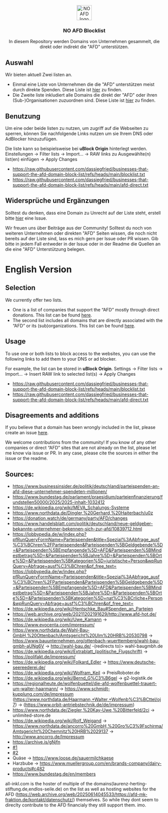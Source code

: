 <div align="center">
    <img alt="NO AFD logo" src="https://upload.wikimedia.org/wikipedia/commons/1/1e/No-afd-logo.jpg" height="48">

### NO AFD Blocklist

In diesem Repository werden Domains von Unternehmen gesammelt, die direkt oder indirekt die "AFD" unterstützen.
</div>


## Auswahl

Wir bieten aktuell Zwei listen an.
- Einmal eine Liste von Unternehmen die die "AFD" unterstützen meist durch direkte Spenden. Diese Liste ist [hier](/blocklist.txt) zu finden.
- Die Zweite liste inkludiert alle Domains die direkt der "AFD" oder ihren (Sub-)Organisationen zuzuordnen sind. Diese Liste ist [hier](/afd-direct.txt) zu finden.

## Benutzung

Um eine oder beide listen zu nutzen, um zugriff auf die Webseiten zu sperren, können Sie nachfolgende Links nutzen um sie Ihrem DNS oder AdBlocker hinzuzufügen.

Die liste kann so beispielsweise bei **uBlock Origin** hinterlegt werden. Einstellungen -> Filter lists -> Import... -> RAW links zu Ausgewählte(n) list(en) einfügen -> Apply Changes

- https://raw.githubusercontent.com/dassiegfried/businesses-that-support-the-afd-domain-block-list/refs/heads/main/blocklist.txt
- https://raw.githubusercontent.com/dassiegfried/businesses-that-support-the-afd-domain-block-list/refs/heads/main/afd-direct.txt

## Widersprüche und Ergänzungen

Solltest du denken, dass eine Domain zu Unrecht auf der Liste steht, erstell bitte [hier](https://github.com/dassiegfried/businesses-that-support-the-afd-domain-block-list/issues/new) eine Issue.

Wir freuen uns über Beiträge aus der Community! Solltest du noch von weiteren Unternehmen oder direkten "AFD" Seiten wissen, die noch nicht bereits auf der Liste sind, lass es mich gern per Issue oder PR wissen. Gib bitte in jedem Fall entweder in der Issue oder in der Readme die Quellen an die eine "AFD" Unterstützung belegen.

# English Version

## Selection

We currently offer two lists.
- One is a list of companies that support the “AFD” mostly through direct donations. This list can be found [here](/blocklist.txt). 
- The second list includes all domains that are directly associated with the “AFD” or its (sub)organizations. This list can be found [here](/afd-direct.txt). 

## Usage

To use one or both lists to block access to the websites, you can use the following links to add them to your DNS or ad blocker. 

For example, the list can be stored in **uBlock Origin**. Settings -> Filter lists -> Import... -> Insert RAW link to selected list(s) -> Apply Changes

- https://raw.githubusercontent.com/dassiegfried/businesses-that-support-the-afd-domain-block-list/refs/heads/main/blocklist.txt
- https://raw.githubusercontent.com/dassiegfried/businesses-that-support-the-afd-domain-block-list/refs/heads/main/afd-direct.txt

## Disagreements and additions

If you believe that a domain has been wrongly included in the list, please create an issue [here](https://github.com/dassiegfried/businesses-that-support-the-afd-domain-block-list/issues/new).

We welcome contributions from the community! If you know of any other companies or direct “AFD” sites that are not already on the list, please let me know via issue or PR. In any case, please cite the sources in either the issue or the readme.

## Sources: 

- https://www.businessinsider.de/politik/deutschland/parteispenden-an-afd-diese-unternehmer-spendeten-millionen/
- https://www.bundestag.de/parlament/praesidium/parteienfinanzierung/fundstellen50000/2025/2025-inhalt-1032412
- https://de.wikipedia.org/wiki/MEVA_Schalungs-Systeme
- https://www.northdata.de/Dingler,%20Gerhard,%20Haiterbach/u0z
- https://donation.watch/de/germany/party/AFD/changes
- https://www.handelsblatt.com/politik/deutschland/neue-geldgeber-bekannte-unternehmer-bekennen-sich-zur-afd/10839712.html
- https://lobbypedia.de/w/index.php?pfRunQueryFormName=Parteispenden&title=Spezial%3AAbfrage_ausf%C3%BChren%2FParteispenden&Parteispenden%5BGeldgebende%5D=&Parteispenden%5BEmpfangende%5D=AFD&Parteispenden%5BMindestbetrag%5D=&Parteispenden%5BJahre%5D=&Parteispenden%5BOrte%5D=&Parteispenden%5BKategorien%5D=juristische+Person&wpRunQuery=Abfrage+ausf%C3%BChren&pf_free_text=
https://lobbypedia.de/w/index.php?pfRunQueryFormName=Parteispenden&title=Spezial%3AAbfrage_ausf%C3%BChren%2FParteispenden&Parteispenden%5BGeldgebende%5D=&Parteispenden%5BEmpfangende%5D=AFD&Parteispenden%5BMindestbetrag%5D=&Parteispenden%5BJahre%5D=&Parteispenden%5BOrte%5D=&Parteispenden%5BKategorien%5D=nat%C3%BCrliche+Person&wpRunQuery=Abfrage+ausf%C3%BChren&pf_free_text=
- https://de.wikipedia.org/wiki/Hentschke_Bau#Spenden_an_Parteien
- https://web.archive.org/web/20211202191629/http://www.afd-hot.de/
- https://de.wikipedia.org/wiki/Uwe_Kamann -> https://www.evocenta.com/impressum/
- https://www.northdata.de/Wahl-Bau-GmbH,%20Ottenbach/Amtsgericht%20Ulm%20HRB%20530798 -> https://www.bauunternehmen.org/ottenbach-wuerttemberg/wahl-bau-gmbh-aUNg6V -> http://wahl-bau.de/ -(redirects to)> wahl-baugmbh.de
- https://de.wikipedia.org/wiki/Extrablatt_(politische_Flugschrift) -> https://polifakt.de/impressum/
- https://de.wikipedia.org/wiki/Folkard_Edler -> https://www.deutsche-seereederei.de/
- https://de.wikipedia.org/wiki/Wolfram_Keil -> PreisRoboter.de
- https://de.wikipedia.org/wiki/Bernd_G%C3%B6gel -> g2-logistik.de
- https://regionalheute.de/wolfenbuettel/die-afd-wolfenbuettel-trauert-um-walter-haarmann/ -> https://www.schmidt-kupplung.com/de/impressum (https://www.northdata.de/Haarmann,+Walter,+Wolfenb%C3%BCttel/oj7) -> (https://www.orbit-antriebstechnik.de/de/impressum)
- https://www.northdata.de/Ziegler,%20Kay-Uwe,%20Bitterfeld/2ci -> unlimited-store.de
- https://de.wikipedia.org/wiki/Rolf_Weigand -> https://www.northdata.de/ancorro%20GmbH,%20Gro%C3%9Fschirma/Amtsgericht%20Chemnitz%20HRB%2029137 -> http://www.ancorro.de/Impressum
- https://archive.is/gNjfn
- [#1](https://github.com/dassiegfried/businesses-that-support-the-afd-domain-block-list/issues/1)
- [#2](https://github.com/dassiegfried/businesses-that-support-the-afd-domain-block-list/issues/2)
- Quäse -> https://www.loose.de/sauermilchkaese
- Harzbube -> https://www.muellergroup.com/en/brands-company/dairy-products#c482
- https://www.bundestag.de/en/members

all-inkl.com is the hoster of multiple of the domains(laurenz-herting-stiftung.de,endlos-seile.de) on the list as well as hosting websites for the AFD (https://web.archive.org/web/20250614045533/https://afd-mk-fraktion.de/kontakt/datenschutz/) themselves. So while they dont seem to direclty contribute to the AFD financialy they still support them. imo. 